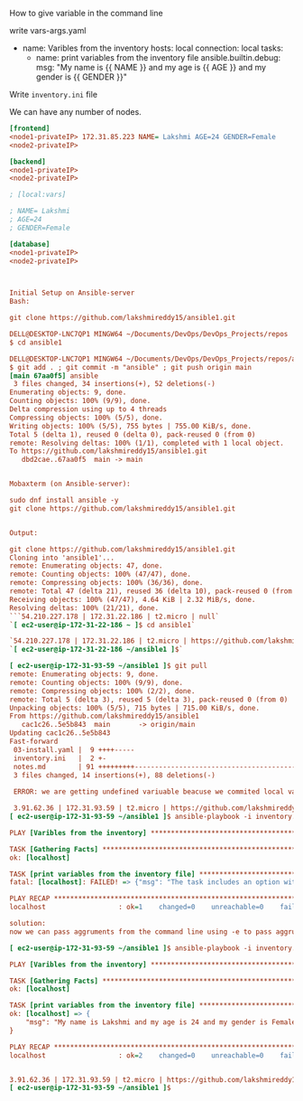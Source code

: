 How to give variable in the command line

write vars-args.yaml

- name: Varibles from the inventory
  hosts: local
  connection: local
  tasks:
  - name: print variables from the inventory file
    ansible.builtin.debug:
      msg: "My name is {{ NAME }} and my age is {{ AGE }} and my gender is {{ GENDER }}"


Write `inventory.ini` file

We can have any number of nodes.

```ini
[frontend]
<node1-privateIP> 172.31.85.223 NAME= Lakshmi AGE=24 GENDER=Female
<node2-privateIP>

[backend]
<node1-privateIP>
<node2-privateIP>

; [local:vars]

; NAME= Lakshmi
; AGE=24
; GENDER=Female

[database]
<node1-privateIP>
<node2-privateIP>



Initial Setup on Ansible-server
Bash:

git clone https://github.com/lakshmireddy15/ansible1.git

DELL@DESKTOP-LNC7QP1 MINGW64 ~/Documents/DevOps/DevOps_Projects/repos
$ cd ansible1

DELL@DESKTOP-LNC7QP1 MINGW64 ~/Documents/DevOps/DevOps_Projects/repos/ansible1 (main)
$ git add . ; git commit -m "ansible" ; git push origin main
[main 67aa0f5] ansible
 3 files changed, 34 insertions(+), 52 deletions(-)
Enumerating objects: 9, done.
Counting objects: 100% (9/9), done.
Delta compression using up to 4 threads
Compressing objects: 100% (5/5), done.
Writing objects: 100% (5/5), 755 bytes | 755.00 KiB/s, done.
Total 5 (delta 1), reused 0 (delta 0), pack-reused 0 (from 0)
remote: Resolving deltas: 100% (1/1), completed with 1 local object.
To https://github.com/lakshmireddy15/ansible1.git
   dbd2cae..67aa0f5  main -> main


Mobaxterm (on Ansible-server):

sudo dnf install ansible -y 
git clone https://github.com/lakshmireddy15/ansible1.git


Output:

git clone https://github.com/lakshmireddy15/ansible1.git
Cloning into 'ansible1'...
remote: Enumerating objects: 47, done.
remote: Counting objects: 100% (47/47), done.
remote: Compressing objects: 100% (36/36), done.
remote: Total 47 (delta 21), reused 36 (delta 10), pack-reused 0 (from 0)
Receiving objects: 100% (47/47), 4.64 KiB | 2.32 MiB/s, done.
Resolving deltas: 100% (21/21), done.
```54.210.227.178 | 172.31.22.186 | t2.micro | null`
`[ ec2-user@ip-172-31-22-186 ~ ]$ cd ansible1`

`54.210.227.178 | 172.31.22.186 | t2.micro | https://github.com/lakshmireddy15/ansible1.git`
`[ ec2-user@ip-172-31-22-186 ~/ansible1 ]$`

[ ec2-user@ip-172-31-93-59 ~/ansible1 ]$ git pull
remote: Enumerating objects: 9, done.
remote: Counting objects: 100% (9/9), done.
remote: Compressing objects: 100% (2/2), done.
remote: Total 5 (delta 3), reused 5 (delta 3), pack-reused 0 (from 0)
Unpacking objects: 100% (5/5), 715 bytes | 715.00 KiB/s, done.
From https://github.com/lakshmireddy15/ansible1
   cac1c26..5e5b843  main       -> origin/main
Updating cac1c26..5e5b843
Fast-forward
 03-install.yaml |  9 ++++-----
 inventory.ini   |  2 +-
 notes.md        | 91 +++++++++----------------------------------------------------------------------------
 3 files changed, 14 insertions(+), 88 deletions(-)
 
 ERROR: we are getting undefined variuable beacuse we commited local variable 

 3.91.62.36 | 172.31.93.59 | t2.micro | https://github.com/lakshmireddy15/ansible1.git
[ ec2-user@ip-172-31-93-59 ~/ansible1 ]$ ansible-playbook -i inventory.ini 11-vars-args.yaml

PLAY [Varibles from the inventory] ****************************************************************************************************

TASK [Gathering Facts] ****************************************************************************************************************
ok: [localhost]

TASK [print variables from the inventory file] ****************************************************************************************
fatal: [localhost]: FAILED! => {"msg": "The task includes an option with an undefined variable. The error was: 'NAME' is undefined. 'NAME' is undefined\n\nThe error appears to be in '/home/ec2-user/ansible1/11-vars-args.yaml': line 5, column 5, but may\nbe elsewhere in the file depending on the exact syntax problem.\n\nThe offending line appears to be:\n\n  tasks:\n  - name: print variables from the inventory file\n    ^ here\n"}

PLAY RECAP ****************************************************************************************************************************
localhost                  : ok=1    changed=0    unreachable=0    failed=1    skipped=0    rescued=0    ignored=0

solution:
now we can pass aggruments from the command line using -e to pass aggruments

[ ec2-user@ip-172-31-93-59 ~/ansible1 ]$ ansible-playbook -i inventory.ini 11-vars-args.yaml -e "NAME=Lakshmi"  -e "AGE=24"  -e "GENDER=Female"

PLAY [Varibles from the inventory] ****************************************************************************************************

TASK [Gathering Facts] ****************************************************************************************************************
ok: [localhost]

TASK [print variables from the inventory file] ****************************************************************************************
ok: [localhost] => {
    "msg": "My name is Lakshmi and my age is 24 and my gender is Female"
}

PLAY RECAP ****************************************************************************************************************************
localhost                  : ok=2    changed=0    unreachable=0    failed=0    skipped=0    rescued=0    ignored=0


3.91.62.36 | 172.31.93.59 | t2.micro | https://github.com/lakshmireddy15/ansible1.git
[ ec2-user@ip-172-31-93-59 ~/ansible1 ]$


